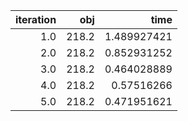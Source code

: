 | iteration |     obj |          time |
| ---------:| -------:| -------------:|
|     $1.0$ | $218.2$ | $1.489927421$ |
|     $2.0$ | $218.2$ | $0.852931252$ |
|     $3.0$ | $218.2$ | $0.464028889$ |
|     $4.0$ | $218.2$ |  $0.57516266$ |
|     $5.0$ | $218.2$ | $0.471951621$ |

